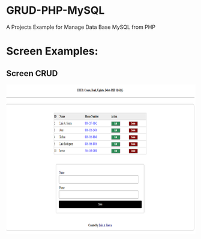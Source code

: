# GRUD-PHP-MySQL
A Projects Example for  Manage Data Base MySQL from PHP
# Screen Examples:

## Screen CRUD
<img src="https://raw.githubusercontent.com/luisalbertosierraalcantara/GRUD-PHP-MySQL/master/ScreenShop/CRUD.png" align="center" height="400px" width="900px"/>
